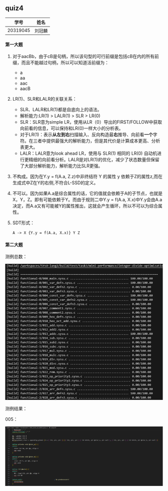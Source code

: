 ## quiz4

| 学号     | 姓名   |
| -------- | ------ |
| 20319045 | 刘冠麟 |



#### 第一大题

1. 对于aacBb，由于cB是句柄，所以该句型的可行前缀是包括cB在内的所有前缀，而且不能越过句柄，所以可以知道活前缀为：
   - a
   - aa
   - aac
   - aacB

2. LR(1)、SLR和LALR的关联关系：
   - SLR、LALR和LR(1)都是自底向上的语法。
   - 解析能力:LR(1) > LALR(1) > SLR > LR(0)
   - SLR：SLR意为simple LR，使用从LR（0）导出的FIRST/FOLLOW中获取向前看的信息，可以保持和LR(0)一样大小的分析表。
   - 对于LR(1)：表示**从左到右**扫描输入、反向构造最**右**推导、向前看**一个**字符。在三者中提供最强大的解析能力，但是其代价是计算成本更高、分析表更大。
   - LALR：LALR意为look ahead LR，使用与 SLR(1) 相同的 LR(0) 自动机进行更精细的向前看分析。LALR是对LR(1)的优化，减少了状态数量但保留了大部分解析能力，解析能力比SLR更强。

3. 不构成。因为在Y.y = f(A.a, Z.z)中非终结符 Y 的属性 y 依赖于Z的属性z,而在生成式中Z在Y的右侧,不符合L-SSD的定义。

4. 不可以。因为如果A.a是综合属性的话，它的值就会依赖于A的子节点，也就是X，Y，Z。即有可能依赖于Y。而由于规则二中Y.y = f(A.a, X.x)中Y.y会由A.a决定，而A.a又有可能被Y的属性推出，这就会产生循环，所以不可以为综合属性。

5. SDT形式：

   ```
   A -> X {Y.y = f(A.a, X.x)} Y Z
   ```

   

#### 第二大题

测例总数：

![image-20240430221633114](./assets/image-20240430221633114.png)

测例结果：

005：

![image-20240430221753680](./assets/image-20240430221753680.png)